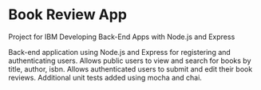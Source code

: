 # Book Review App
Project for IBM Developing Back-End Apps with Node.js and Express  

Back-end application using Node.js and Express for registering and authenticating users.  Allows public users to view and search for books by title, author, isbn.  Allows authenticated users to submit and edit their book reviews.
Additional unit tests added using mocha and chai.
